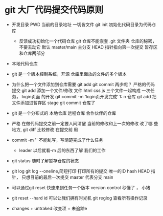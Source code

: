 # git 大厂代码提交代码原则

- 开发目录
    PWD 当前的目录地址 一切皆文件
    git init 
    初始化代码目录为代码仓库
    - 反馈成功初始化一个代码仓库
        git 仓库不能嵌套
        .git 文件夹 仓库的秘密，不要去动它
        默认 master/main 主分支
        HEAD 指针指向第一次提交
        暂存区和仓库两部分
- 本地代码仓库
- git 是一个版本控制系统，开源
    仓库里面放的文件的多个版本
- 为什么把一个文件添加到仓库需要
    git add 
    git commit 两步呢？
    严格的代码提交
    git add 添加一个文件/修改  文件
    html css js 三个文件一起构成 一次任务， login页面
    的开发
    git commit -m ‘login页开发完成’
    1: n 仓库 
    git add 把文件添加进暂存区 stage
    git commit 仓库了

- git 是一个分布式的
    本地仓库
    远程仓库
    合作伙伴的仓库

- 严格
    在做代码提交之前一定要人间清醒
    当前的修改和上一次的修改 改了哪 些地方,
    git diff 比较修改 在提交前 用

- commit -m ''  不能乱写，写清楚完成了什么任务
    - leader 以后就看-m 后的东西了解 我们的工作
- git status 随时了解暂存仓库的状态

- git log
    git log --oneline,简短打印
    打印所有的提交
    唯一的ID hash
    HEAD 指针， 只想目前的最后一次提交
    master 代表分支 main


- 可以通过git reset 快速来到任务一个版本
    version control 秒懂了 ， 小猪

- git reset --hard id 可以让我们拥有时光机
    git reglog  查看所有操作记录

- changes + untraked
改变项 + 未追踪e

